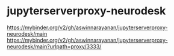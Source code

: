 # jupyterserverproxy-neurodesk

https://mybinder.org/v2/gh/aswinnarayanan/jupyterserverproxy-neurodesk/main
https://mybinder.org/v2/gh/aswinnarayanan/jupyterserverproxy-neurodesk/main?urlpath=proxy/3333/